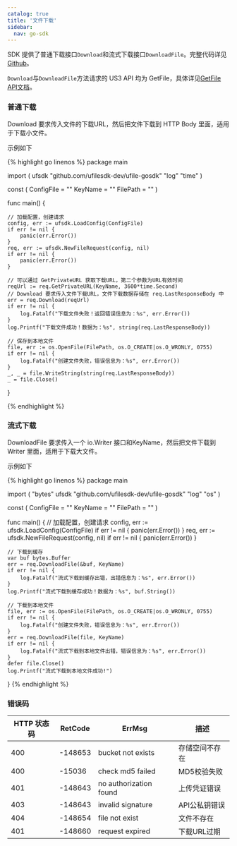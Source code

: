 ```yaml
---
catalog: true  
title: '文件下载'
sidebar:
  nav: go-sdk
---
```



SDK 提供了普通下载接口`Download`和流式下载接口`DownloadFile`。完整代码详见 [Github](https://github.com/ufilesdk-dev/ufile-gosdk/blob/master/file.go)。

`Download`与`DownloadFile`方法请求的 US3 API 均为 GetFile，具体详见[GetFile API文档](https://docs.ucloud.cn/api/ufile-api/get_file)。

### 普通下载

Download 要求传入文件的下载URL，然后把文件下载到 HTTP Body 里面，适用于下载小文件。

示例如下

<div class="copyable" markdown="1">

{% highlight go linenos %}
package main

import (
	ufsdk "github.com/ufilesdk-dev/ufile-gosdk"
	"log"
	"time"
)

const (
	ConfigFile = ""
	KeyName = ""
	FilePath = ""
)

func main() {

	// 加载配置，创建请求
	config, err := ufsdk.LoadConfig(ConfigFile)
	if err != nil {
		panic(err.Error())
	}
	req, err := ufsdk.NewFileRequest(config, nil)
	if err != nil {
		panic(err.Error())
	}
	
	// 可以通过 GetPrivateURL 获取下载URL，第二个参数为URL有效时间
	reqUrl := req.GetPrivateURL(KeyName, 3600*time.Second)
	// Download 要求传入文件下载URL，文件下载数据存储在 req.LastResponseBody 中
	err = req.Download(reqUrl)
	if err != nil {
		log.Fatalf("下载文件失败！返回错误信息为：%s", err.Error())
	}
	log.Printf("下载文件成功！数据为：%s", string(req.LastResponseBody))
	
	// 保存到本地文件
	file, err := os.OpenFile(FilePath, os.O_CREATE|os.O_WRONLY, 0755)
	if err != nil {
		log.Fatalf("创建文件失败，错误信息为：%s", err.Error())
	}
	_, _ = file.WriteString(string(req.LastResponseBody))
	_ = file.Close()
}

{% endhighlight %}
</div>

### 流式下载

DownloadFile 要求传入一个 io.Writer 接口和KeyName，然后把文件下载到 Writer 里面，适用于下载大文件。

示例如下

<div class="copyable" markdown="1">

{% highlight go linenos %}
package main

import (
	"bytes"
	ufsdk "github.com/ufilesdk-dev/ufile-gosdk"
	"log"
	"os"
)

const (
	ConfigFile = ""
	KeyName = ""
	FilePath = ""
)

func main() {
	// 加载配置，创建请求
	config, err := ufsdk.LoadConfig(ConfigFile)
	if err != nil {
		panic(err.Error())
	}
	req, err := ufsdk.NewFileRequest(config, nil)
	if err != nil {
		panic(err.Error())
	}

	// 下载到缓存
	var buf bytes.Buffer
	err = req.DownloadFile(&buf, KeyName)
	if err != nil {
		log.Fatalf("流式下载到缓存出错，出错信息为：%s", err.Error())
	}
	log.Printf("流式下载到缓存成功！数据为：%s", buf.String())

	// 下载到本地文件
	file, err := os.OpenFile(FilePath, os.O_CREATE|os.O_WRONLY, 0755)
	if err != nil {
		log.Fatalf("创建文件失败，错误信息为：%s", err.Error())
	}
	err = req.DownloadFile(file, KeyName)
	if err != nil {
		log.Fatalf("流式下载到本地文件出错，错误信息为：%s", err.Error())
	}
	defer file.Close()
	log.Printf("流式下载到本地文件成功!")
}
{% endhighlight %}
</div>

### 错误码

| HTTP 状态码 | RetCode | ErrMsg                 | 描述                                |
| ----------- | ------- | ---------------------- | ----------------------------------- |
| 400         | -148653 | bucket not exists      | 存储空间不存在                      |
| 400         | -15036  | check md5 failed       | MD5校验失败                         |
| 401         | -148643 | no authorization found | 上传凭证错误					       |
| 403         | -148643 | invalid signature      | API公私钥错误				       |
| 404         | -148654 | file not exist         | 文件不存在                          |
| 401         | -148660 | request expired 		 | 下载URL过期 						   |

